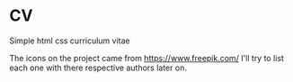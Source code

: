 # CV
Simple html css curriculum vitae

The icons on the project came from https://www.freepik.com/
I'll try to list each one with there respective authors later on.
